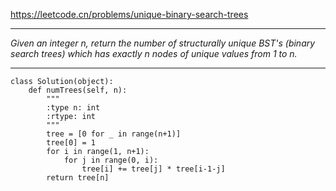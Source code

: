 https://leetcode.cn/problems/unique-binary-search-trees
***
*Given an integer n, return the number of structurally unique BST's (binary search trees) which has exactly n nodes of unique values from 1 to n.*
***
```
class Solution(object):
    def numTrees(self, n):
        """
        :type n: int
        :rtype: int
        """
        tree = [0 for _ in range(n+1)]
        tree[0] = 1
        for i in range(1, n+1):
            for j in range(0, i):
                tree[i] += tree[j] * tree[i-1-j]
        return tree[n]
